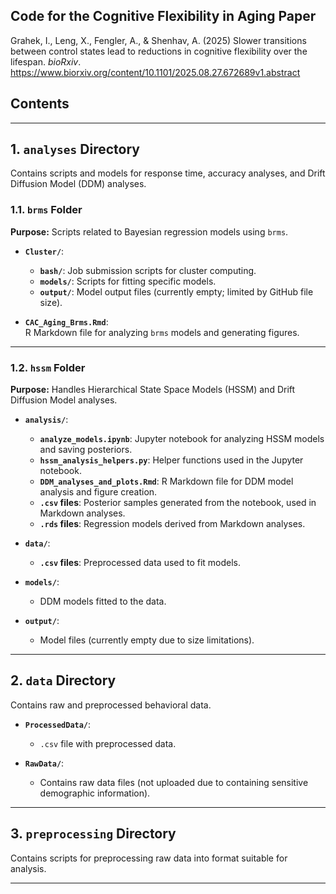 ## Code for the Cognitive Flexibility in Aging Paper

Grahek, I., Leng, X., Fengler, A., & Shenhav, A. (2025) Slower transitions between control states lead to reductions in cognitive flexibility over the lifespan. <i>bioRxiv</i>. https://www.biorxiv.org/content/10.1101/2025.08.27.672689v1.abstract

## Contents
---

## 1. `analyses` Directory

Contains scripts and models for response time, accuracy analyses, and Drift Diffusion Model (DDM) analyses.

### 1.1. `brms` Folder

**Purpose:** Scripts related to Bayesian regression models using `brms`.

- **`Cluster/`**:  
  - **`bash/`**: Job submission scripts for cluster computing.  
  - **`models/`**: Scripts for fitting specific models.  
  - **`output/`**: Model output files (currently empty; limited by GitHub file size).  

- **`CAC_Aging_Brms.Rmd`**:  
  R Markdown file for analyzing `brms` models and generating figures.

---

### 1.2. `hssm` Folder

**Purpose:** Handles Hierarchical State Space Models (HSSM) and Drift Diffusion Model analyses.

- **`analysis/`**:
  - **`analyze_models.ipynb`**: Jupyter notebook for analyzing HSSM models and saving posteriors.  
  - **`hssm_analysis_helpers.py`**: Helper functions used in the Jupyter notebook.  
  - **`DDM_analyses_and_plots.Rmd`**: R Markdown file for DDM model analysis and figure creation.  
  - **`.csv` files**: Posterior samples generated from the notebook, used in Markdown analyses.  
  - **`.rds` files**: Regression models derived from Markdown analyses.

- **`data/`**:
  - **`.csv` files**: Preprocessed data used to fit models.

- **`models/`**:
  - DDM models fitted to the data.

- **`output/`**:
  - Model files (currently empty due to size limitations).

---

## 2. `data` Directory

Contains raw and preprocessed behavioral data.

- **`ProcessedData/`**:  
  - `.csv` file with preprocessed data.

- **`RawData/`**:  
  - Contains raw data files (not uploaded due to containing sensitive demographic information).

---

## 3. `preprocessing` Directory

Contains scripts for preprocessing raw data into format suitable for analysis.

---
